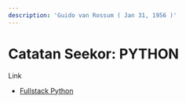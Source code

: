 ```yaml
---
description: 'Guido van Rossum ( Jan 31, 1956 )'
---
```


# Catatan Seekor: PYTHON



Link

* [Fullstack Python](https://www.fullstackpython.com/)




